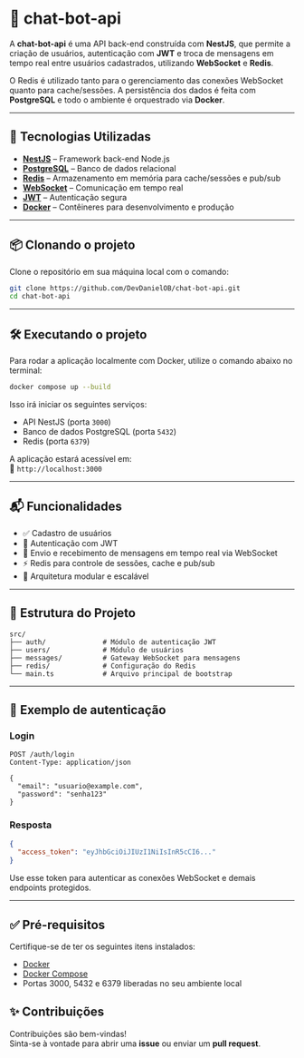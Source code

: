 
# 🤖 chat-bot-api

A **chat-bot-api** é uma API back-end construída com **NestJS**, que permite a criação de usuários, autenticação com **JWT** e troca de mensagens em tempo real entre usuários cadastrados, utilizando **WebSocket** e **Redis**.

O Redis é utilizado tanto para o gerenciamento das conexões WebSocket quanto para cache/sessões. A persistência dos dados é feita com **PostgreSQL** e todo o ambiente é orquestrado via **Docker**.

---

## 🚀 Tecnologias Utilizadas

- **[NestJS](https://nestjs.com/)** – Framework back-end Node.js
- **[PostgreSQL](https://www.postgresql.org/)** – Banco de dados relacional
- **[Redis](https://redis.io/)** – Armazenamento em memória para cache/sessões e pub/sub
- **[WebSocket](https://docs.nestjs.com/websockets/gateways)** – Comunicação em tempo real
- **[JWT](https://jwt.io/)** – Autenticação segura
- **[Docker](https://www.docker.com/)** – Contêineres para desenvolvimento e produção

---

## 📦 Clonando o projeto

Clone o repositório em sua máquina local com o comando:

```bash
git clone https://github.com/DevDanielOB/chat-bot-api.git
cd chat-bot-api
```

---

## 🛠️ Executando o projeto

Para rodar a aplicação localmente com Docker, utilize o comando abaixo no terminal:

```bash
docker compose up --build
```

Isso irá iniciar os seguintes serviços:

- API NestJS (porta `3000`)
- Banco de dados PostgreSQL (porta `5432`)
- Redis (porta `6379`)

A aplicação estará acessível em:  
🔗 `http://localhost:3000`

---

## 📬 Funcionalidades

- ✅ Cadastro de usuários
- 🔐 Autenticação com JWT
- 💬 Envio e recebimento de mensagens em tempo real via WebSocket
- ⚡ Redis para controle de sessões, cache e pub/sub
- 🧩 Arquitetura modular e escalável

---

## 📂 Estrutura do Projeto

```
src/
├── auth/              # Módulo de autenticação JWT
├── users/             # Módulo de usuários
├── messages/          # Gateway WebSocket para mensagens
├── redis/             # Configuração do Redis
└── main.ts            # Arquivo principal de bootstrap
```

---

## 🔐 Exemplo de autenticação

### Login

```http
POST /auth/login
Content-Type: application/json

{
  "email": "usuario@example.com",
  "password": "senha123"
}
```

### Resposta

```json
{
  "access_token": "eyJhbGciOiJIUzI1NiIsInR5cCI6..."
}
```

Use esse token para autenticar as conexões WebSocket e demais endpoints protegidos.

---

## ✅ Pré-requisitos

Certifique-se de ter os seguintes itens instalados:

- [Docker](https://www.docker.com/)
- [Docker Compose](https://docs.docker.com/compose/)
- Portas 3000, 5432 e 6379 liberadas no seu ambiente local


## ✨ Contribuições

Contribuições são bem-vindas!  
Sinta-se à vontade para abrir uma **issue** ou enviar um **pull request**.
```
